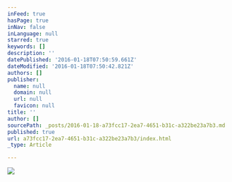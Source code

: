```yaml
---
inFeed: true
hasPage: true
inNav: false
inLanguage: null
starred: true
keywords: []
description: ''
datePublished: '2016-01-18T07:50:59.661Z'
dateModified: '2016-01-18T07:50:42.821Z'
authors: []
publisher:
  name: null
  domain: null
  url: null
  favicon: null
title: ''
author: []
sourcePath: _posts/2016-01-18-a73fcc17-2ea7-4651-b31c-a322be23a7b3.md
published: true
url: a73fcc17-2ea7-4651-b31c-a322be23a7b3/index.html
_type: Article

---
```

![](https://the-grid-user-content.s3-us-west-2.amazonaws.com/a63f5650-2abc-4475-9783-2c46ca5f7c2e.jpg)